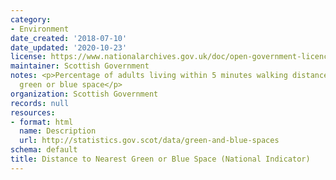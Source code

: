 ```yaml
---
category:
- Environment
date_created: '2018-07-10'
date_updated: '2020-10-23'
license: https://www.nationalarchives.gov.uk/doc/open-government-licence/version/3/
maintainer: Scottish Government
notes: <p>Percentage of adults living within 5 minutes walking distance of their nearest
  green or blue space</p>
organization: Scottish Government
records: null
resources:
- format: html
  name: Description
  url: http://statistics.gov.scot/data/green-and-blue-spaces
schema: default
title: Distance to Nearest Green or Blue Space (National Indicator)
---
```

